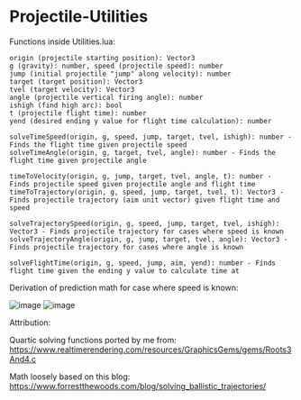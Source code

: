 # Projectile-Utilities

Functions inside Utilities.lua:

```
origin (projectile starting position): Vector3
g (gravity): number, speed (projectile speed): number
jump (initial projectile "jump" along velocity): number
target (target position): Vector3
tvel (target velocity): Vector3
angle (projectile vertical firing angle): number 
ishigh (find high arc): bool
t (projectile flight time): number
yend (desired ending y value for flight time calculation): number

solveTimeSpeed(origin, g, speed, jump, target, tvel, ishigh): number - Finds the flight time given projectile speed
solveTimeAngle(origin, g, target, tvel, angle): number - Finds the flight time given projectile angle

timeToVelocity(origin, g, jump, target, tvel, angle, t): number - Finds projectile speed given projectile angle and flight time
timeToTrajectory(origin, g, speed, jump, target, tvel, t): Vector3 - Finds projectile trajectory (aim unit vector) given flight time and speed

solveTrajectorySpeed(origin, g, speed, jump, target, tvel, ishigh): Vector3 - Finds projectile trajectory for cases where speed is known
solveTrajectoryAngle(origin, g, jump, target, tvel, angle): Vector3 - Finds projectile trajectory for cases where angle is known

solveFlightTime(origin, g, speed, jump, aim, yend): number - Finds flight time given the ending y value to calculate time at
```

Derivation of prediction math for case where speed is known:

![image](https://github.com/rnathaniel45/Projectile-Utilities/assets/70607607/bd67b37e-24c8-4c61-a46f-b47ebe1ab5fa)
![image](https://github.com/rnathaniel45/Projectile-Utilities/assets/70607607/f594c979-3875-4e1c-9759-7f0727705243)

Attribution:

Quartic solving functions ported by me from: https://www.realtimerendering.com/resources/GraphicsGems/gems/Roots3And4.c

Math loosely based on this blog: https://www.forrestthewoods.com/blog/solving_ballistic_trajectories/
